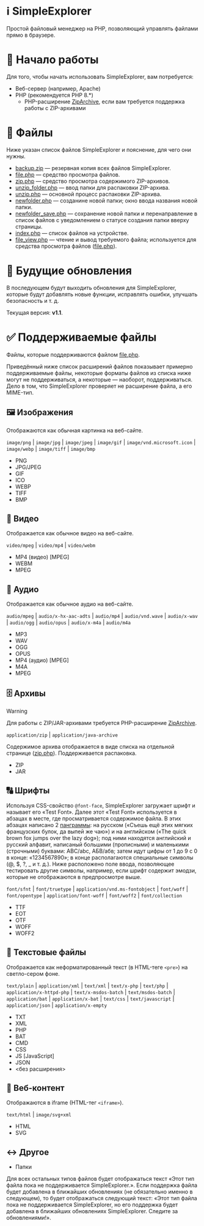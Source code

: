 # ℹ️ SimpleExplorer
Простой файловый менеджер на PHP, позволяющий управлять файлами прямо в браузере.

# 🧭 Начало работы

Для того, чтобы начать использовать SimpleExplorer, вам потребуется:

* Веб-сервер (например, Apache)
* PHP (рекомендуется PHP 8.*)
    * PHP-расширение [ZipArchive](https://www.php.net/manual/ru/book.zip.php), если вам требуется поддержка работы с ZIP-архивами

# 📁 Файлы

Ниже указан список файлов SimpleExplorer и пояснение, для чего они нужны.

* [backup.zip](backup.zip) — резервная копия всех файлов SimpleExplorer.
* [file.php](file.php) — средство просмотра файлов.
* [zip.php](zip.php) — средство просмотра содержимого ZIP-архивов.
* [unzip_folder.php](unzip_folder.php) — ввод папки для распаковки ZIP-архива.
* [unzip.php](unzip.php) — основной процесс распаковки ZIP-архива.
* [newfolder.php](newfolder.php) — созданине новой папки; окно ввода названия новой папки.
* [newfolder_save.php](newfolder_save.php) — сохранение новой папки и перенаправление в список файлов с уведомлением о статусе создания папки вверху страницы.
* [index.php](index.php) — список файлов на устройстве.
* [file_view.php](file_view.php) — чтение и вывод требуемого файла; используется для средства просмотра файлов ([file.php](file.php)).

# 🔄 Будущие обновления

В последующем будут выходить обновления для SimpleExplorer, которые будут добавлять новые функции, исправлять ошибки, улучшать безопасность и т. д.

Текущая версия: **v1.1**.

# ✅ Поддерживаемые файлы

Файлы, которые поддерживаются файлом [file.php](file.php).

Приведённый ниже список расширений файлов показывает примерно поддерживаемые файлы, некоторые форматы файлов из списка ниже могут не поддерживаться, а некоторые — наоборот, поддерживаться. Дело в том, что SimpleExplorer проверяет не расширение файла, а его MIME-тип.

## 🖼️ Изображения
Отображаются как обычная картинка на веб-сайте.

`image/png` | `image/jpg` | `image/jpeg` | `image/gif` | `image/vnd.microsoft.icon` | `image/webp` | `image/tiff` | `image/bmp`

* PNG
* JPG/JPEG
* GIF
* ICO
* WEBP
* TIFF
* BMP

## 🎥 Видео
Отображается как обычное видео на веб-сайте.

`video/mpeg` | `video/mp4` | `video/webm`

* MP4 (видео) [MPEG]
* WEBM
* MPEG

## 🎵 Аудио
Отображается как обычное аудио на веб-сайте.

`audio/mpeg` | `audio/x-hx-aac-adts` | `audio/mp4` | `audio/vnd.wave` | `audio/x-wav` | `audio/ogg` | `audio/opus` | `audio/x-m4a` | `audio/m4a`

* MP3
* WAV
* OGG
* OPUS
* MP4 (аудио) [MPEG]
* M4A
* MPEG

## 🗄️ Архивы
>[!WARNING]
>Для работы с ZIP/JAR-архивами требуется PHP-расширение [ZipArchive](https://www.php.net/manual/ru/book.zip.php).

`application/zip` | `application/java-archive`

Содержимое архива отображается в виде списка на отдельной странице ([zip.php](zip.php)). Поддерживается распаковка.
* ZIP
* JAR

## 🔠 Шрифты
Используя CSS-свойство `@font-face`, SimpleExplorer загружает шрифт и называет его «Test Font». Далее этот «Test Font» используется в абзацах в месте, где просматривается содержимое файла. В этих абзацах написано 2 [панграммы](https://ru.wikipedia.org/wiki/Панграмма): на русском («Съешь ещё этих мягких французских булок, да выпей же чаю») и на английском («The quick brown fox jumps over the lazy dog»); под ними находятся английский и русский алфавит, написаный большими (прописными) и маленькими (строчными) буквами: ABC/abc, АБВ/абв; затем идут цифры от 1 до 9 с 0 в конце: «1234567890»; в конце располагаются специальные символы (@, $, ?, _ и т. д.). Ниже расположено поле ввода, позволяющее тестировать другие символы, например, если шрифт содержит эмодзи, которые не отображаются в предпросмотре выше.

`font/sfnt` | `font/truetype` | `application/vnd.ms-fontobject` | `font/woff` | `font/opentype` | `application/font-woff` | `font/woff2` | `font/collection`

* TTF
* EOT
* OTF
* WOFF
* WOFF2

## 📃 Текстовые файлы
Отображается как неформатированный текст (в HTML-теге `<pre>`) на светло-сером фоне.

`text/plain` | `application/xml` | `text/xml` | `text/x-php` | `text/php` | `application/x-httpd-php` | `text/x-msdos-batch` | `text/msdos-batch` | `application/bat` | `application/x-bat` | `text/css` | `text/javascript` | `application/json` | `application/x-empty`

* TXT
* XML
* PHP
* BAT
* CMD
* CSS
* JS [JavaScript]
* JSON
* <без расширения>

## 📄 Веб-контент
Отображаются в iframe (HTML-тег `<iframe>`).

`text/html` | `image/svg+xml`

* HTML
* SVG

## ↔️ Другое
* Папки


Для всех остальных типов файлов будет отображаться текст «Этот тип файла пока не поддерживается SimpleExplorer.». Если поддержка файла будет добавлена в ближайших обновлениях (не обязательно именно в следующем), то будет отображаться следующий текст: «Этот тип файла пока не поддерживается SimpleExplorer, но его поддержка будет добавлена в ближайших обновлениях SimpleExplorer. Следите за обновлениями!».
